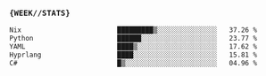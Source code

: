 ### `{WEEK//STATS}` 
<!--START_SECTION:waka-->

```txt
Nix                        █████████▒░░░░░░░░░░░░░░░   37.26 %
Python                     ██████░░░░░░░░░░░░░░░░░░░   23.77 %
YAML                       ████▒░░░░░░░░░░░░░░░░░░░░   17.62 %
Hyprlang                   ████░░░░░░░░░░░░░░░░░░░░░   15.81 %
C#                         █▒░░░░░░░░░░░░░░░░░░░░░░░   04.96 %
```

<!--END_SECTION:waka-->
